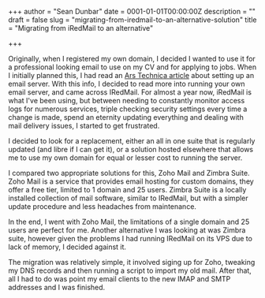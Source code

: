 +++
author = "Sean Dunbar"
date = 0001-01-01T00:00:00Z
description = ""
draft = false
slug = "migrating-from-iredmail-to-an-alternative-solution"
title = "Migrating from iRedMail to an alternative"

+++



Originally, when I registered my own domain, I decided I wanted to use it for a professional looking email to use on my CV and for applying to jobs. When I initially planned this, I had read an [Ars Technica article](http://arstechnica.com/information-technology/2014/02/how-to-run-your-own-e-mail-server-with-your-own-domain-part-1/) about setting up an email server. With this info, I decided to read more into running your own email server, and came across IRedMail. For almost a year now, iRedMail is what I've been using, but between needing to constantly monitor access logs for numerous services, triple checking security settings every time a change is made, spend an eternity updating everything and dealing with mail delivery issues, I started to get frustrated.


I decided to look for a replacement, either an all in one suite that is regularly updated (and libre if I can get it), or a solution hosted elsewhere that allows me to use my own domain for equal or lesser cost to running the server.


I compared two appropriate solutions for this, Zoho Mail and Zimbra Suite. Zoho Mail is a service that provides email hosting for custom domains, they offer a free tier, limited to 1 domain and 25 users. Zimbra Suite is a locally installed collection of mail software, similar to IRedMail, but with a simpler update procedure and less headaches from maintenance.


In the end, I went with Zoho Mail, the limitations of a single domain and 25 users are perfect for me. Another alternative I was looking at was Zimbra suite, however given the problems I had running IRedMail on its VPS due to lack of memory, I decided against it.

The migration was relatively simple, it involved siging up for Zoho, tweaking my DNS records and then running a script to import my old mail. After that, all I had to do was point my email clients to the new IMAP and SMTP addresses and I was finished.
